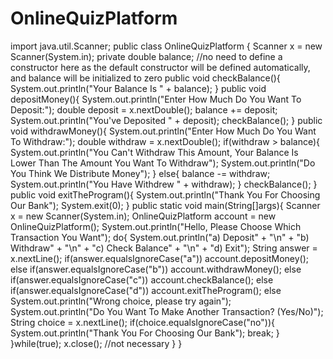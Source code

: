 # OnlineQuizPlatform
import java.util.Scanner;
public class OnlineQuizPlatform {
	Scanner x = new Scanner(System.in);
	private double balance;
	//no need to define a constructor here as the default constructor will be defined automatically, and balance will be initialized to zero
	public void checkBalance(){
		System.out.println("Your Balance Is " + balance);
	}
	public void depositMoney(){
		System.out.println("Enter How Much Do You Want To Deposit:");
		double deposit = x.nextDouble();
		balance += deposit;
		System.out.println("You've Deposited " + deposit);
		checkBalance();
	}
	public void withdrawMoney(){
		System.out.println("Enter How Much Do You Want To Withdraw:");
		double withdraw = x.nextDouble();
		if(withdraw > balance){
			System.out.println("You Can't Withdraw This Amount, Your Balance Is Lower Than The Amount You Want To Withdraw");
			System.out.println("Do You Think We Distribute Money");
		}
		else{
			balance -= withdraw;
			System.out.println("You Have Withdrew " + withdraw);
		}
		checkBalance();
	}
	public void exitTheProgram(){
		System.out.println("Thank You For Choosing Our Bank");
		System.exit(0);
	}
	public static void main(String[]args){
		Scanner x = new Scanner(System.in);
		OnlineQuizPlatform account = new OnlineQuizPlatform();
		System.out.println("Hello, Please Choose Which Transaction You Want");
		do{
			System.out.println("a) Deposit" + "\n" + "b) Withdraw" + "\n" + "c) Check Balance" + "\n" + "d) Exit");
			String answer = x.nextLine();
			if(answer.equalsIgnoreCase("a"))
				account.depositMoney();
			else if(answer.equalsIgnoreCase("b"))
				account.withdrawMoney();
			else if(answer.equalsIgnoreCase("c"))
				account.checkBalance();
			else if(answer.equalsIgnoreCase("d"))
				account.exitTheProgram();
			else
				System.out.println("Wrong choice, please try again");
			System.out.println("Do You Want To Make Another Transaction? (Yes/No)");
			String choice = x.nextLine();
			if(choice.equalsIgnoreCase("no")){
				System.out.println("Thank You For Choosing Our Bank");
				break;
			}
		}while(true);
		x.close(); //not necessary
	}
}

